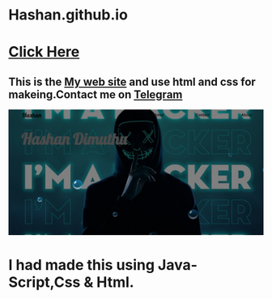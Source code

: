 # Hashan.github.io

# <a href="https://hashandimuthu.github.io/Hashan/"> Click Here </a>

## This is the <a href="https://hashandimuthu.github.io/Hashan.github.io/">My web site</a> and use html and css for makeing.Contact me on <a href="https://t.me/HashanDimuthu/">Telegram</a><br>

<a href="https://hashandimuthu.github.io/Hashan.github.io/"><img src="https://raw.githubusercontent.com/HashanDimuthu/Hashan.github.io/main/Web.jpg"></a>

# I had made this using Java-Script,Css & Html.



